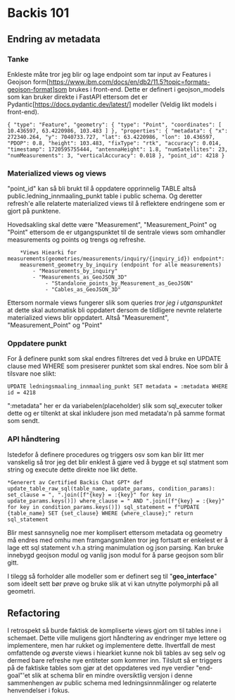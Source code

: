 
# Backis 101

## Endring av metadata

### Tanke

Enkleste måte tror jeg blir og lage endpoint som tar input av Features i Geojson form[https://www.ibm.com/docs/en/db2/11.5?topic=formats-geojson-format]som brukes
i front-end. Dette er definert i geojson_models som kan bruker direkte i FastAPI ettersom det er Pydantic[https://docs.pydantic.dev/latest/] modeller (Veldig likt models i front-end).

`
{
          "type": "Feature",
          "geometry": {
            "type": "Point",
            "coordinates": [
              10.436597,
              63.4220986,
              103.483
            ]
          },
          "properties": {
            "metadata": {
              "x": 272340.264,
              "y": 7040733.727,
              "lat": 63.4220986,
              "lon": 10.436597,
              "PDOP": 0.8,
              "height": 103.483,
              "fixType": "rtk",
              "accuracy": 0.014,
              "timestamp": 1720595755444,
              "antennaHeight": 1.8,
              "numSatellites": 23,
              "numMeasurements": 3,
              "verticalAccuracy": 0.018
            },
            "point_id": 4218
          }
`


### Materialized views og views

"point_id" kan så bli brukt til å oppdatere opprinnelig TABLE altså public.ledning_innmaaling_punkt table i public schema. Og deretter
refresh'e alle relaterte materialized views til å reflektere endringene som er gjort på punktene.

Hovedsakling skal dette være "Measurement", "Measurement_Point" og "Point" 
ettersom de er utgangspunktet til de sentrale views som omhandler measurements og points 
og trengs og refreshe.

        *Views Hiearki for measurements(geometries/measurements/inquiry/{inquiry_id}) endpoint*:
        measurement_geometry_by_inquiry (endpoint for alle measurements)
            - "Measurements_by_inquiry"
            - "Measurements_as_GeoJSON_3D"
                - "Standalone_points_by_Measurement_as_GeoJSON"
                - "Cables_as_GeoJSON_3D"

Ettersom normale views fungerer slik som queries *tror jeg i utganspunktet* at dette skal automatisk bli oppdatert dersom de tildligere nevnte relaterte materialized 
views blir oppdatert. Altså "Measurement", "Measurement_Point" og "Point"

### Oppdatere punkt

For å definere punkt som skal endres filtreres det ved å bruke en UPDATE clause med 
WHERE som presiserer punktet som skal endres. Noe som blir å tilsvare 
noe slikt:


`
UPDATE ledningsmaaling_innmaaling_punkt
SET metadata = :metadata
WHERE id = 4218
`


":metadata" her er da variabelen(placeholder) slik som sql_executer tolker dette 
og er tiltenkt at skal inkludere json med metadata'n på samme format som sendt.

### API håndtering

Istedefor å definere procedures og triggers osv som kan blir litt mer vanskelig så tror jeg det blir enklest å gjøre ved å 
bygge et sql statment som string og execute dette direkte noe likt dette.

`
*Generert av Certified Backis Chat GPT*
def update_table_raw_sql(table_name, update_params, condition_params):
    set_clause = ", ".join([f"{key} = :{key}" for key in update_params.keys()])
    where_clause = " AND ".join([f"{key} = :{key}" for key in condition_params.keys()])
    sql_statement = f"UPDATE {table_name} SET {set_clause} WHERE {where_clause};"
    return sql_statement
`


Blir mest sannsynelig noe mer komplisert ettersom metadata og geometry må endres med omhu men framgangsmåten tror
jeg fortsatt er enkelest er å lage ett sql statement v.h.a string manimulation og json parsing. Kan bruke innebygd geojson modul
og vanlig json modul for å parse geojson som blir gitt.

I tilegg så forholder alle modeller som er definert seg til "__geo_interface__" som ideelt sett bør prøve og 
bruke slik at vi kan utnytte polymorphi på all geometri. 

## Refactoring
I retrospekt så burde faktisk de kompliserte views gjort om til tables inne i schemaet. Dette ville muligens gjort håndtering av endringer mye lettere og implementere,
men har rukket og implementere dette. Ihvertfall de mest omfattende og øverste views i hiearkiet kunne nok bli tables av seg selv og dermed bare refreshe nye entiteter som 
kommer inn. Tilslutt så er triggers på de faktiske tables som gjør at det oppdateres ved nye verdier "end-goal"'et slik at schema blir en mindre oversiktlig versjon i 
denne sammenhengen av public schema med ledningsinnmålinger og relaterte henvendelser i fokus.







